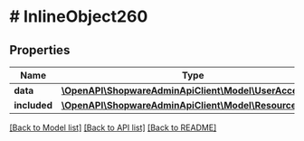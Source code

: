 # # InlineObject260

## Properties

Name | Type | Description | Notes
------------ | ------------- | ------------- | -------------
**data** | [**\OpenAPI\ShopwareAdminApiClient\Model\UserAccessKey**](UserAccessKey.md) |  | [optional]
**included** | [**\OpenAPI\ShopwareAdminApiClient\Model\Resource[]**](Resource.md) |  | [optional]

[[Back to Model list]](../../README.md#models) [[Back to API list]](../../README.md#endpoints) [[Back to README]](../../README.md)
